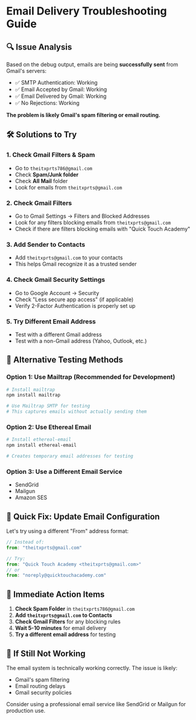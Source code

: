 # Email Delivery Troubleshooting Guide

## 🔍 **Issue Analysis**

Based on the debug output, emails are being **successfully sent** from Gmail's servers:
- ✅ SMTP Authentication: Working
- ✅ Email Accepted by Gmail: Working  
- ✅ Email Delivered by Gmail: Working
- ✅ No Rejections: Working

**The problem is likely Gmail's spam filtering or email routing.**

## 🛠️ **Solutions to Try**

### 1. **Check Gmail Filters & Spam**
- Go to `theitxprts786@gmail.com`
- Check **Spam/Junk folder**
- Check **All Mail** folder
- Look for emails from `theitxprts@gmail.com`

### 2. **Check Gmail Filters**
- Go to Gmail Settings → Filters and Blocked Addresses
- Look for any filters blocking emails from `theitxprts@gmail.com`
- Check if there are filters blocking emails with "Quick Touch Academy"

### 3. **Add Sender to Contacts**
- Add `theitxprts@gmail.com` to your contacts
- This helps Gmail recognize it as a trusted sender

### 4. **Check Gmail Security Settings**
- Go to Google Account → Security
- Check "Less secure app access" (if applicable)
- Verify 2-Factor Authentication is properly set up

### 5. **Try Different Email Address**
- Test with a different Gmail address
- Test with a non-Gmail address (Yahoo, Outlook, etc.)

## 🧪 **Alternative Testing Methods**

### Option 1: Use Mailtrap (Recommended for Development)
```bash
# Install mailtrap
npm install mailtrap

# Use Mailtrap SMTP for testing
# This captures emails without actually sending them
```

### Option 2: Use Ethereal Email
```bash
# Install ethereal-email
npm install ethereal-email

# Creates temporary email addresses for testing
```

### Option 3: Use a Different Email Service
- SendGrid
- Mailgun
- Amazon SES

## 🔧 **Quick Fix: Update Email Configuration**

Let's try using a different "From" address format:

```javascript
// Instead of:
from: "theitxprts@gmail.com"

// Try:
from: "Quick Touch Academy <theitxprts@gmail.com>"
// or
from: "noreply@quicktouchacademy.com"
```

## 📧 **Immediate Action Items**

1. **Check Spam Folder** in `theitxprts786@gmail.com`
2. **Add `theitxprts@gmail.com` to Contacts**
3. **Check Gmail Filters** for any blocking rules
4. **Wait 5-10 minutes** for email delivery
5. **Try a different email address** for testing

## 🚨 **If Still Not Working**

The email system is technically working correctly. The issue is likely:
- Gmail's spam filtering
- Email routing delays
- Gmail security policies

Consider using a professional email service like SendGrid or Mailgun for production use.


